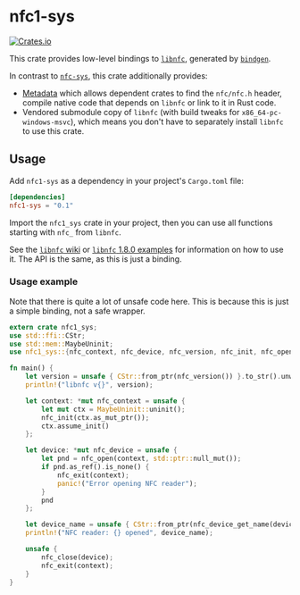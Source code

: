 # nfc1-sys
[![Crates.io](https://img.shields.io/crates/v/nfc1-sys)](https://crates.io/crates/nfc1-sys)

This crate provides low-level bindings to [`libnfc`](https://github.com/alexrsagen/libnfc), generated by [`bindgen`](https://crates.io/crates/bindgen).

In contrast to [`nfc-sys`](https://github.com/dsgriffin/nfc-sys), this crate additionally provides:
- [Metadata](https://doc.rust-lang.org/cargo/reference/build-scripts.html#the-links-manifest-key) which allows dependent crates to find the `nfc/nfc.h` header, compile native code that depends on `libnfc` or link to it in Rust code.
- Vendored submodule copy of `libnfc` (with build tweaks for `x86_64-pc-windows-msvc`), which means you don't have to separately install `libnfc` to use this crate.

## Usage
Add `nfc1-sys` as a dependency in your project's `Cargo.toml` file:
```toml
[dependencies]
nfc1-sys = "0.1"
```

Import the `nfc1_sys` crate in your project, then you can use all functions starting with `nfc_` from `libnfc`.

See the [`libnfc` wiki](https://github.com/nfc-tools/libnfc/wiki) or [`libnfc` 1.8.0 examples](https://github.com/nfc-tools/libnfc/tree/libnfc-1.8.0/examples) for information on how to use it. The API is the same, as this is just a binding.

### Usage example
Note that there is quite a lot of unsafe code here. This is because this is just a simple binding, not a safe wrapper.

```rust
extern crate nfc1_sys;
use std::ffi::CStr;
use std::mem::MaybeUninit;
use nfc1_sys::{nfc_context, nfc_device, nfc_version, nfc_init, nfc_open, nfc_device_get_name, nfc_close, nfc_exit};

fn main() {
	let version = unsafe { CStr::from_ptr(nfc_version()) }.to_str().unwrap();
	println!("libnfc v{}", version);

	let context: *mut nfc_context = unsafe {
		let mut ctx = MaybeUninit::uninit();
		nfc_init(ctx.as_mut_ptr());
		ctx.assume_init()
	};

	let device: *mut nfc_device = unsafe {
		let pnd = nfc_open(context, std::ptr::null_mut());
		if pnd.as_ref().is_none() {
			nfc_exit(context);
			panic!("Error opening NFC reader");
		}
		pnd
	};

	let device_name = unsafe { CStr::from_ptr(nfc_device_get_name(device)) }.to_str().unwrap();
	println!("NFC reader: {} opened", device_name);

	unsafe {
		nfc_close(device);
		nfc_exit(context);
	}
}
```
